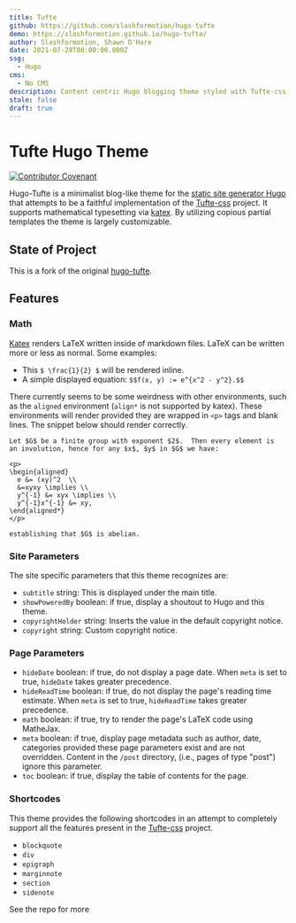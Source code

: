 ```yaml
---
title: Tufte
github: https://github.com/slashformotion/hugo-tufte
demo: https://slashformotion.github.io/hugo-tufte/
author: Slashformotion, Shawn O'Hare
date: 2021-07-28T00:00:00.000Z
ssg:
  - Hugo
cms:
  - No CMS
description: Content centric Hugo blogging theme styled with Tufte-css.
stale: false
draft: true
---
```


# Tufte Hugo Theme
[![Contributor Covenant](https://img.shields.io/badge/Contributor%20Covenant-2.0-4baaaa.svg)](code_of_conduct.md)

Hugo-Tufte is a minimalist blog-like theme for the
[static site generator Hugo](https://gohugo.io) that
attempts to be a faithful implementation of the
[Tufte-css](https://github.com/edwardtufte/tufte-css) project.
It supports mathematical typesetting via [katex](https://katex.org/).
By utilizing copious partial templates the theme is largely customizable.

## State of Project

This is a fork of the original [hugo-tufte](https://github.com/shawnohare/hugo-tufte). 

## Features

### Math

[Katex](https://katex.org/) renders LaTeX written inside of markdown files.  LaTeX can be
written more or less as normal.  Some examples:

- This `$ \frac{1}{2} $` will be rendered inline.
- A simple displayed equation: `$$f(x, y) := e^{x^2 - y^2}.$$`

There currently seems to be some weirdness with other environments,
such as the `aligned` environment (`align*` is not supported by katex).  These environments will render provided
they are wrapped in `<p>` tags and blank lines.  The snippet below should
render correctly.
```
Let $G$ be a finite group with exponent $2$.  Then every element is
an involution, hence for any $x$, $y$ in $G$ we have:

<p>
\begin{aligned}
  e &= (xy)^2  \\
  &=xyxy \implies \\
  y^{-1} &= xyx \implies \\
  y^{-1}x^{-1} &= xy,
\end{aligned*}
</p>

establishing that $G$ is abelian.
```

### Site Parameters

The site specific parameters that this theme recognizes are:

- `subtitle` string: This is displayed under the main title.
- `showPoweredBy` boolean: if true, display a shoutout to Hugo and this theme.
- `copyrightHolder` string: Inserts the value in the default copyright notice.
- `copyright` string: Custom copyright notice.

### Page Parameters

- `hideDate` boolean: if true, do not display a page date.  When `meta` is set to
  true, `hideDate` takes greater precedence.
- `hideReadTime` boolean: if true, do not display the page's reading time
  estimate.  When `meta` is set to true, `hideReadTime` takes greater precedence.
- `math` boolean: if true, try to render the page's LaTeX code using MatheJax.
- `meta` boolean: if true, display page metadata such as author, date, categories provided
  these page parameters exist and are not overridden.  Content in the `/post` directory,
  (i.e., pages of type "post") ignore this parameter.
- `toc` boolean: if true, display the table of contents for the page.

### Shortcodes

This theme provides the following shortcodes in an attempt to completely
support all the features present in the
[Tufte-css](https://github.com/edwardtufte/tufte-css) project.

- `blockquote`
- `div`
- `epigraph`
- `marginnote`
- `section`
- `sidenote`

See the repo for more

